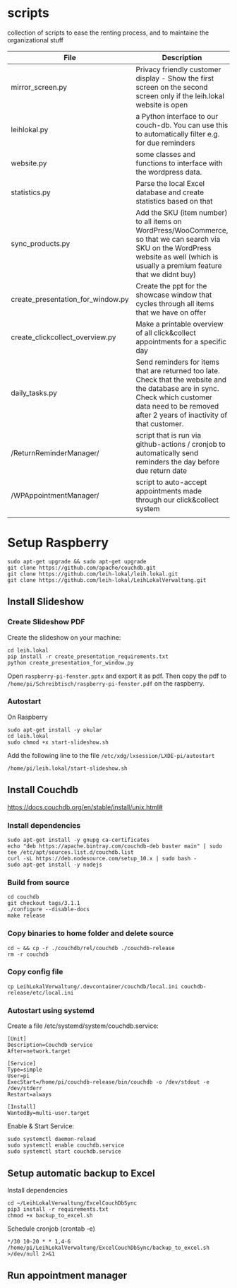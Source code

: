 # scripts

collection of scripts to ease the renting process, and to maintaine the organizational stuff

| File                              | Description                                                                                                                                                                                          |
| --------------------------------- | ---------------------------------------------------------------------------------------------------------------------------------------------------------------------------------------------------- |
| mirror_screen.py                  | Privacy friendly customer display - Show the first screen on the second screen only if the leih.lokal website is open                                                                                |
| leihlokal.py                      | a Python interface to our couch-db. You can use this to automatically filter e.g. for due reminders                                                                                                  |
| website.py                        | some classes and functions to interface with the wordpress data.                                                                                                                                     |
| statistics.py                     | Parse the local Excel database and create statistics based on that                                                                                                                                   |
| sync_products.py                  | Add the SKU (item number) to all items on WordPress/WooCommerce, so that we can search via SKU on the WordPress website as well (which is usually a premium feature that we didnt buy)               |
| create_presentation_for_window.py | Create the ppt for the showcase window that cycles through all items that we have on offer                                                                                                           |
| create_clickcollect_overview.py   | Make a printable overview of all click&collect appointments for a specific day                                                                                                                       |
| daily_tasks.py                    | Send reminders for items that are returned too late. Check that the website and the database are in sync. Check which customer data need to be removed after 2 years of inactivity of that customer. |
| /ReturnReminderManager/           | script that is run via github-actions / cronjob to automatically send reminders the day before due return date                                                                                       |
| /WPAppointmentManager/            | script to auto-accept appointments made through our click&collect system                                                                                                                             |
|                                   |                                                                                                                                                                                                      |

# Setup Raspberry

    sudo apt-get upgrade && sudo apt-get upgrade
    git clone https://github.com/apache/couchdb.git
    git clone https://github.com/leih-lokal/leih.lokal.git
    git clone https://github.com/leih-lokal/LeihLokalVerwaltung.git

## Install Slideshow

### Create Slideshow PDF

Create the slideshow on your machine:

    cd leih.lokal
    pip install -r create_presentation_requirements.txt
    python create_presentation_for_window.py

Open `raspberry-pi-fenster.pptx` and export it as pdf. Then copy the pdf to `/home/pi/Schreibtisch/raspberry-pi-fenster.pdf` on the raspberry.

### Autostart

On Raspberry

    sudo apt-get install -y okular
    cd leih.lokal
    sudo chmod +x start-slideshow.sh

Add the following line to the file `/etc/xdg/lxsession/LXDE-pi/autostart`

    /home/pi/leih.lokal/start-slideshow.sh

## Install Couchdb

https://docs.couchdb.org/en/stable/install/unix.html#

### Install dependencies

    sudo apt-get install -y gnupg ca-certificates
    echo "deb https://apache.bintray.com/couchdb-deb buster main" | sudo tee /etc/apt/sources.list.d/couchdb.list
    curl -sL https://deb.nodesource.com/setup_10.x | sudo bash -
    sudo apt-get install -y nodejs

### Build from source

    cd couchdb
    git checkout tags/3.1.1
    ./configure --disable-docs
    make release

### Copy binaries to home folder and delete source

    cd ~ && cp -r ./couchdb/rel/couchdb ./couchdb-release
    rm -r couchdb

### Copy config file

    cp LeihLokalVerwaltung/.devcontainer/couchdb/local.ini couchdb-release/etc/local.ini

### Autostart using systemd

Create a file /etc/systemd/system/couchdb.service:

    [Unit]
    Description=Couchdb service
    After=network.target
    
    [Service]
    Type=simple
    User=pi
    ExecStart=/home/pi/couchdb-release/bin/couchdb -o /dev/stdout -e /dev/stderr
    Restart=always
    
    [Install]
    WantedBy=multi-user.target

Enable & Start Service:

    sudo systemctl daemon-reload
    sudo systemctl enable couchdb.service
    sudo systemctl start couchdb.service

## Setup automatic backup to Excel

Install dependencies

    cd ~/LeihLokalVerwaltung/ExcelCouchDbSync
    pip3 install -r requirements.txt
    chmod +x backup_to_excel.sh

Schedule cronjob (crontab -e)

    */30 10-20 * * 1,4-6 /home/pi/LeihLokalVerwaltung/ExcelCouchDbSync/backup_to_excel.sh >/dev/null 2>&1

## Run appointment manager